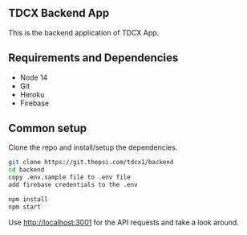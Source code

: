 ## TDCX Backend App

This is the backend application of TDCX App.

## Requirements and Dependencies

* Node 14
* Git
* Heroku
* Firebase

## Common setup

Clone the repo and install/setup the dependencies.

```bash
git clone https://git.thepsi.com/tdcx1/backend
cd backend
copy .env.sample file to .env file
add firebase credentials to the .env
```

```bash
npm install
npm start
```

Use [http://localhost:3001](http://localhost:3001) for the API requests and take a look around.
